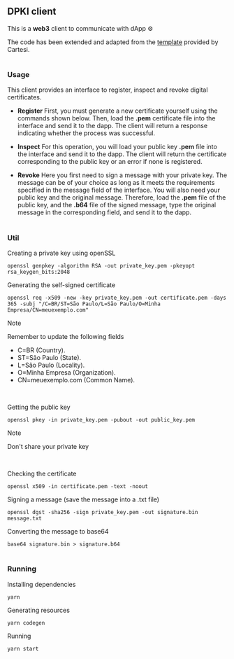 ## DPKI client

This is a **web3** client to communicate with dApp :gear:

The code has been extended and adapted from the [template](https://github.com/prototyp3-dev/frontend-web-cartesi?_gl=1*1o93xk9*_ga*MTUwNjA4MjQ1OC4xNzE3MDE1MjIz*_ga_HM92STPNFJ*MTcyMzE0MzAwOC4xNi4xLjE3MjMxNDMwMjAuNDguMC4w*_gcl_au*MjEzNTg1Mjg4NC4xNzE3MDE1MjIz) provided by Cartesi.

#

### Usage
This client provides an interface to register, inspect and revoke digital certificates. 

 - **Register**
First, you must generate a new certificate yourself using the commands shown below. Then, load the **.pem** certificate file into the interface and send it to the dapp. The client will return a response indicating whether the process was successful.

 - **Inspect**
For this operation, you will load your public key **.pem** file into the interface and send it to the dapp. The client will return the certificate corresponding to the public key or an error if none is registered.

 - **Revoke**
Here you first need to sign a message with your private key. The message can be of your choice as long as it meets the requirements specified in the message field of the interface. You will also need your public key and the original message. Therefore, load the **.pem** file of the public key, and the **.b64** file of the signed message, type the original message in the corresponding field, and send it to the dapp.

#

### Util

Creating a private key using openSSL
```shell
openssl genpkey -algorithm RSA -out private_key.pem -pkeyopt rsa_keygen_bits:2048
```

Generating the self-signed certificate
```shell
openssl req -x509 -new -key private_key.pem -out certificate.pem -days 365 -subj "/C=BR/ST=São Paulo/L=São Paulo/O=Minha Empresa/CN=meuexemplo.com"
```

> [!NOTE] 
> Remember to update the following fields
> - C=BR (Country).
> - ST=São Paulo (State).
> - L=São Paulo (Locality).
> - O=Minha Empresa (Organization).
> - CN=meuexemplo.com (Common Name).

<br>

Getting the public key
```shell
openssl pkey -in private_key.pem -pubout -out public_key.pem
```

> [!NOTE]  
> Don't share your private key

<br>

Checking the certificate
```shell
openssl x509 -in certificate.pem -text -noout
```

Signing a message (save the message into a .txt file)
```shell
openssl dgst -sha256 -sign private_key.pem -out signature.bin message.txt
```

Converting the message to base64
```shell
base64 signature.bin > signature.b64
```

#

### Running
Installing dependencies
```shell
yarn
```

Generating resources
```shell
yarn codegen
```

Running
```shell
yarn start
```
